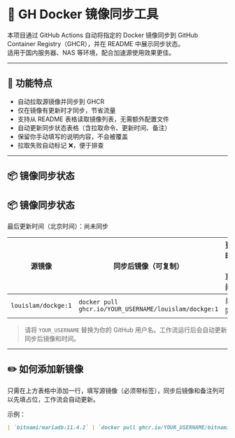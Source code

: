 # 🐳 GH Docker 镜像同步工具

本项目通过 GitHub Actions 自动将指定的 Docker 镜像同步到 GitHub Container Registry（GHCR），并在 README 中展示同步状态。  
适用于国内服务器、NAS 等环境，配合加速源使用效果更佳。

---

## 🚀 功能特点

- 自动拉取源镜像并同步到 GHCR
- 仅在镜像有更新时才同步，节省流量
- 支持从 README 表格读取镜像列表，无需额外配置文件
- 自动更新同步状态表格（含拉取命令、更新时间、备注）
- 保留你手动填写的说明内容，不会被覆盖
- 拉取失败自动标记 ❌，便于排查

---

## 📦 镜像同步状态  
<!--SYNC-TABLE-START-->
## 📦 镜像同步状态
最后更新时间（北京时间）：尚未同步

| 源镜像 | 同步后镜像（可复制） | 更新时间（北京时间） | 备注 |
| ------ | ------------------- | -------------------- | ---- |
| `louislam/dockge:1` | `docker pull ghcr.io/YOUR_USERNAME/louislam/dockge:1` | 尚未同步 | Dockge 面板 |
<!--SYNC-TABLE-END-->

> 请将 `YOUR_USERNAME` 替换为你的 GitHub 用户名。工作流运行后会自动更新同步后镜像和时间。

---

## ✏️ 如何添加新镜像

只需在上方表格中添加一行，填写源镜像（必须带标签），同步后镜像和备注列可以先填占位，工作流会自动更新。

示例：
```markdown
| `bitnami/mariadb:11.4.2` | `docker pull ghcr.io/YOUR_USERNAME/bitnami/mariadb:11.4.2` | 尚未同步 | Bitnami 版 MariaDB |
